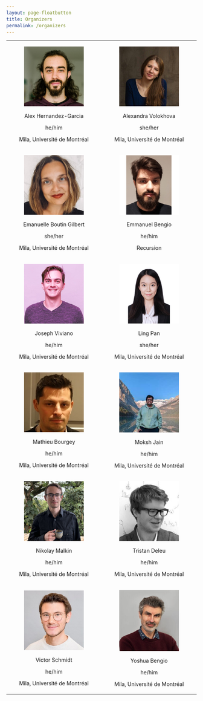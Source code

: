 ```yaml
---
layout: page-floatbutton
title: Organizers
permalink: /organizers
---
```


<Body>
<div>
    <table width="50%">
        <tr align="center">
           <td width="50%">
                <div class="card">
                  <div class="card-content">
                    <div class="media">
                      <div class="media-left">
                        <figure class="image is-96x96">
                          <img src="assets/img/team/ahg.jpg" alt="Placeholder image">
                        </figure>
                      </div>
                      <div class="media-content">
                        <p class="title is-4">Alex Hernandez-Garcia
                            <a href="https://alexhernandezgarcia.github.io">
                                <ion-icon name="home-outline"></ion-icon>
                            </a>
                            <a href="mailto:alex.hernandez-garcia@mila.quebec">
                                <ion-icon name="mail-outline"></ion-icon>
                            </a>
                            <a href="https://twitter.com/alexhdezgcia">
                                <ion-icon name="logo-twitter"></ion-icon>
                            </a>
                        </p>
                        <p class="subtitle is-6">he/him</p>
						<p class="subtitle is-6">Mila, Université de Montréal</p>
                      </div>
                    </div>
                  </div>
                </div>
           </td>
           <td width="50%">
                <div class="card">
                  <div class="card-content">
                    <div class="media">
                      <div class="media-left">
                        <figure class="image is-96x96">
                          <img src="assets/img/team/av.jpg" alt="Placeholder image">
                        </figure>
                      </div>
                      <div class="media-content">
                        <p class="title is-4">Alexandra Volokhova
                            <a href="https://alexandravolokhova.github.io">
                                <ion-icon name="home-outline"></ion-icon>
                            </a>
                            <a href="mailto:alexandra.volokhova@mila.quebec">
                                <ion-icon name="mail-outline"></ion-icon>
                            </a>
                            <a href="https://twitter.com/alex_volokhova">
                                <ion-icon name="logo-twitter"></ion-icon>
                            </a>
                        </p>
                        <p class="subtitle is-6">she/her</p>
						<p class="subtitle is-6">Mila, Université de Montréal</p>
                      </div>
                    </div>
                  </div>
                </div>
           </td>
        </tr>
        <tr align="center">
           <td width="50%">
                <div class="card">
                  <div class="card-content">
                    <div class="media">
                      <div class="media-left">
                        <figure class="image is-96x96">
                          <img src="assets/img/team/ebg.jpg" alt="Placeholder image">
                        </figure>
                      </div>
                      <div class="media-content">
                        <p class="title is-4">Emanuelle Boutin Gilbert
                            <a href="https://mila.quebec/personne/emanuelle-boutin-gilbert/">
                                <ion-icon name="home-outline"></ion-icon>
                            </a>
                            <!-- <a href="">
                                <ion-icon name="mail-outline"></ion-icon>
                            </a>
                            <a href="">
                                <ion-icon name="logo-twitter"></ion-icon>
                            </a> -->
                        </p>
                        <p class="subtitle is-6">she/her</p>
						<p class="subtitle is-6">Mila, Université de Montréal</p>
                      </div>
                    </div>
                  </div>
                </div>
           </td>
           <td width="50%">
                <div class="card">
                  <div class="card-content">
                    <div class="media">
                      <div class="media-left">
                        <figure class="image is-96x96">
                          <img src="assets/img/team/eb.jpg" alt="Placeholder image">
                        </figure>
                      </div>
                      <div class="media-content">
                        <p class="title is-4">Emmanuel Bengio
                            <a href="https://folinoid.com/">
                                <ion-icon name="home-outline"></ion-icon>
                            </a>
                            <!-- <a href="">
                                <ion-icon name="mail-outline"></ion-icon>
                            </a>
                            <a href="">
                                <ion-icon name="logo-twitter"></ion-icon>
                            </a> -->
                        </p>
                        <p class="subtitle is-6">he/him</p>
						<p class="subtitle is-6">Recursion</p>
                      </div>
                    </div>
                  </div>
                </div>
           </td>
        </tr>
        <tr align="center">
           <td width="50%">
                <div class="card">
                  <div class="card-content">
                    <div class="media">
                      <div class="media-left">
                        <figure class="image is-96x96">
                          <img src="assets/img/team/jv.jpg" alt="Placeholder image">
                        </figure>
                      </div>
                      <div class="media-content">
                        <p class="title is-4">Joseph Viviano
                            <a href="https://www.viviano.ca/">
                                <ion-icon name="home-outline"></ion-icon>
                            </a>
                            <!-- <a href="">
                                <ion-icon name="mail-outline"></ion-icon>
                            </a>
                            <a href="">
                                <ion-icon name="logo-twitter"></ion-icon>
                            </a> -->
                        </p>
                        <p class="subtitle is-6">he/him</p>
						<p class="subtitle is-6">Mila, Université de Montréal</p>
                      </div>
                    </div>
                  </div>
                </div>
           </td>
           <td width="50%">
                <div class="card">
                  <div class="card-content">
                    <div class="media">
                      <div class="media-left">
                        <figure class="image is-96x96">
                          <img src="assets/img/team/lp.jpg" alt="Placeholder image">
                        </figure>
                      </div>
                      <div class="media-content">
                        <p class="title is-4">Ling Pan
                            <a href="https://ling-pan.github.io/">
                                <ion-icon name="home-outline"></ion-icon>
                            </a>
                            <a href="mailto:penny.ling.pan@gmail.com">
                                <ion-icon name="mail-outline"></ion-icon>
                            </a>
                            <!-- <a href="">
                                <ion-icon name="logo-twitter"></ion-icon>
                            </a> -->
                        </p>
                        <p class="subtitle is-6">she/her</p>
						<p class="subtitle is-6">Mila, Université de Montréal</p>
                      </div>
                    </div>
                  </div>
                </div>
           </td>
        </tr>
        <tr align="center">
           <td width="50%">
                <div class="card">
                  <div class="card-content">
                    <div class="media">
                      <div class="media-left">
                        <figure class="image is-96x96">
                          <img src="assets/img/team/mb.jpg" alt="Placeholder image">
                        </figure>
                      </div>
                      <div class="media-content">
                        <p class="title is-4">Mathieu Bourgey
                            <a href="https://mila.quebec/personne/mathieu-bourgey/">
                                <ion-icon name="home-outline"></ion-icon>
                            </a>
                            <!-- <a href="">
                                <ion-icon name="mail-outline"></ion-icon>
                            </a>
                            <a href="">
                                <ion-icon name="logo-twitter"></ion-icon>
                            </a> -->
                        </p>
                        <p class="subtitle is-6">he/him</p>
						<p class="subtitle is-6">Mila, Université de Montréal</p>
                      </div>
                    </div>
                  </div>
                </div>
           </td>
           <td width="50%">
                <div class="card">
                  <div class="card-content">
                    <div class="media">
                      <div class="media-left">
                        <figure class="image is-96x96">
                          <img src="assets/img/team/mj.jpg" alt="Placeholder image">
                        </figure>
                      </div>
                      <div class="media-content">
                        <p class="title is-4">Moksh Jain
                            <a href="https://mj10.github.io/">
                                <ion-icon name="home-outline"></ion-icon>
                            </a>
                            <!-- <a href="">
                                <ion-icon name="mail-outline"></ion-icon>
                            </a>
                            <a href="">
                                <ion-icon name="logo-twitter"></ion-icon>
                            </a> -->
                        </p>
                        <p class="subtitle is-6">he/him</p>
						<p class="subtitle is-6">Mila, Université de Montréal</p>
                      </div>
                    </div>
                  </div>
                </div>
           </td>
        </tr>
        <tr align="center">
           <td width="50%">
                <div class="card">
                  <div class="card-content">
                    <div class="media">
                      <div class="media-left">
                        <figure class="image is-96x96">
                          <img src="assets/img/team/nm.jpg" alt="Placeholder image">
                        </figure>
                      </div>
                      <div class="media-content">
                        <p class="title is-4">Nikolay Malkin
                            <a href="https://malkin1729.github.io/">
                                <ion-icon name="home-outline"></ion-icon>
                            </a>
                            <!-- <a href="">
                                <ion-icon name="mail-outline"></ion-icon>
                            </a>
                            <a href="">
                                <ion-icon name="logo-twitter"></ion-icon>
                            </a> -->
                        </p>
                        <p class="subtitle is-6">he/him</p>
						<p class="subtitle is-6">Mila, Université de Montréal</p>
                      </div>
                    </div>
                  </div>
                </div>
           </td>
           <td width="50%">
                <div class="card">
                  <div class="card-content">
                    <div class="media">
                      <div class="media-left">
                        <figure class="image is-96x96">
                          <img src="assets/img/team/td.jpg" alt="Placeholder image">
                        </figure>
                      </div>
                      <div class="media-content">
                        <p class="title is-4">Tristan Deleu
                            <a href="https://tristandeleu.github.io/">
                                <ion-icon name="home-outline"></ion-icon>
                            </a>
                            <!-- <a href="">
                                <ion-icon name="mail-outline"></ion-icon>
                            </a>
                            <a href="">
                                <ion-icon name="logo-twitter"></ion-icon>
                            </a> -->
                        </p>
                        <p class="subtitle is-6">he/him</p>
						<p class="subtitle is-6">Mila, Université de Montréal</p>
                      </div>
                    </div>
                  </div>
                </div>
           </td>
        </tr>
        <tr align="center">
           <td width="50%">
                <div class="card">
                  <div class="card-content">
                    <div class="media">
                      <div class="media-left">
                        <figure class="image is-96x96">
                          <img src="assets/img/team/vs.jpg" alt="Placeholder image">
                        </figure>
                      </div>
                      <div class="media-content">
                        <p class="title is-4">Victor Schmidt
                            <a href="https://vict0rs.ch/">
                                <ion-icon name="home-outline"></ion-icon>
                            </a>
                            <a href="mailto:schmidtv@mila.quebec">
                                <ion-icon name="mail-outline"></ion-icon>
                            </a>
                            <a href="https://twitter.com/vict0rsch/">
                                <ion-icon name="logo-twitter"></ion-icon>
                            </a>
                        </p>
                        <p class="subtitle is-6">he/him</p>
						<p class="subtitle is-6">Mila, Université de Montréal</p>
                      </div>
                    </div>
                  </div>
                </div>
           </td>
           <td width="50%">
                <div class="card">
                  <div class="card-content">
                    <div class="media">
                      <div class="media-left">
                        <figure class="image is-96x96">
                          <img src="assets/img/team/yb.jpg" alt="Placeholder image">
                        </figure>
                      </div>
                      <div class="media-content">
                        <p class="title is-4">Yoshua Bengio
                            <a href="https://yoshuabengio.org/">
                                <ion-icon name="home-outline"></ion-icon>
                            </a>
                            <!-- <a href="">
                                <ion-icon name="mail-outline"></ion-icon>
                            </a>
                            <a href="">
                                <ion-icon name="logo-twitter"></ion-icon>
                            </a> -->
                        </p>
                        <p class="subtitle is-6">he/him</p>
						<p class="subtitle is-6">Mila, Université de Montréal</p>
                      </div>
                    </div>
                  </div>
                </div>
           </td>
        </tr>
    </table>
</div>
<script type="module" src="https://unpkg.com/ionicons@5.5.2/dist/ionicons/ionicons.esm.js"></script>
<script nomodule src="https://unpkg.com/ionicons@5.5.2/dist/ionicons/ionicons.js"></script>
</Body>


